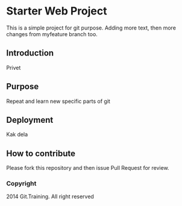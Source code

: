 # Starter Web Project

This is a simple project for git purpose.
Adding more text, then more changes from myfeature branch too.

## Introduction

Privet

## Purpose

Repeat and learn new specific parts of git

## Deployment

Kak dela

## How to contribute

Please fork this repository and then issue Pull Request for review.

### Copyright

2014 Git.Training. All right reserved